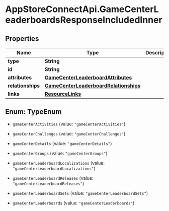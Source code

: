# AppStoreConnectApi.GameCenterLeaderboardsResponseIncludedInner

## Properties

Name | Type | Description | Notes
------------ | ------------- | ------------- | -------------
**type** | **String** |  | 
**id** | **String** |  | 
**attributes** | [**GameCenterLeaderboardAttributes**](GameCenterLeaderboardAttributes.md) |  | [optional] 
**relationships** | [**GameCenterLeaderboardRelationships**](GameCenterLeaderboardRelationships.md) |  | [optional] 
**links** | [**ResourceLinks**](ResourceLinks.md) |  | [optional] 



## Enum: TypeEnum


* `gameCenterActivities` (value: `"gameCenterActivities"`)

* `gameCenterChallenges` (value: `"gameCenterChallenges"`)

* `gameCenterDetails` (value: `"gameCenterDetails"`)

* `gameCenterGroups` (value: `"gameCenterGroups"`)

* `gameCenterLeaderboardLocalizations` (value: `"gameCenterLeaderboardLocalizations"`)

* `gameCenterLeaderboardReleases` (value: `"gameCenterLeaderboardReleases"`)

* `gameCenterLeaderboardSets` (value: `"gameCenterLeaderboardSets"`)

* `gameCenterLeaderboards` (value: `"gameCenterLeaderboards"`)




